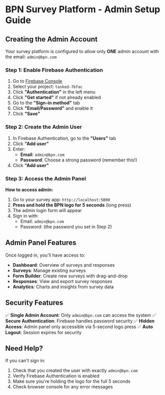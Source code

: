 # BPN Survey Platform - Admin Setup Guide

## Creating the Admin Account

Your survey platform is configured to allow only **ONE** admin account with the email: `admin@bpn.com`

### Step 1: Enable Firebase Authentication
1. Go to [Firebase Console](https://console.firebase.google.com/)
2. Select your project: `tasked-7bfac`
3. Click **"Authentication"** in the left menu
4. Click **"Get started"** if not already enabled
5. Go to the **"Sign-in method"** tab
6. Click **"Email/Password"** and enable it
7. Click **"Save"**

### Step 2: Create the Admin User
1. In Firebase Authentication, go to the **"Users"** tab
2. Click **"Add user"**
3. Enter:
   - **Email**: `admin@bpn.com`
   - **Password**: Choose a strong password (remember this!)
4. Click **"Add user"**

### Step 3: Access the Admin Panel

**How to access admin:**
1. Go to your survey app: `http://localhost:5000`
2. **Press and hold the BPN logo for 5 seconds** (long press)
3. The admin login form will appear
4. Sign in with:
   - Email: `admin@bpn.com`
   - Password: (the password you set in Step 2)

## Admin Panel Features

Once logged in, you'll have access to:

- **Dashboard**: Overview of surveys and responses
- **Surveys**: Manage existing surveys
- **Form Builder**: Create new surveys with drag-and-drop
- **Responses**: View and export survey responses
- **Analytics**: Charts and insights from survey data

## Security Features

✅ **Single Admin Account**: Only `admin@bpn.com` can access the system
✅ **Secure Authentication**: Firebase handles password security
✅ **Hidden Access**: Admin panel only accessible via 5-second logo press
✅ **Auto Logout**: Session expires for security

## Need Help?

If you can't sign in:
1. Check that you created the user with exactly `admin@bpn.com`
2. Verify Firebase Authentication is enabled
3. Make sure you're holding the logo for the full 5 seconds
4. Check browser console for any error messages